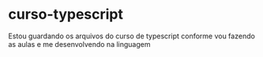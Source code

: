 # curso-typescript
Estou guardando os arquivos do curso de typescript conforme vou fazendo as aulas e me desenvolvendo na linguagem
